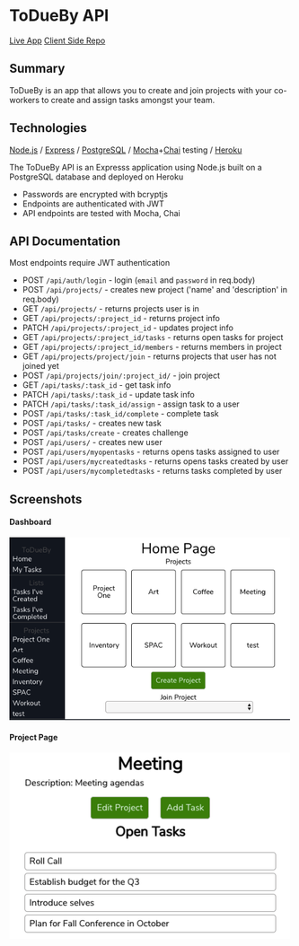# ToDueBy API
[Live App](https://ryutae-todueby.now.sh)
[Client Side Repo](https://github.com/ryutae/ToDueBy-client)

## Summary

ToDueBy is an app that allows you to create and join projects with your co-workers to create and assign tasks amongst your team.

## Technologies
[Node.js](https://nodejs.org/en/) / [Express](https://expressjs.com/) / [PostgreSQL](https://www.postgresql.org/) / [Mocha](https://mochajs.org/)+[Chai](http://chaijs.com/) testing / [Heroku](https://www.heroku.com/)

The ToDueBy API is an Expresss application using Node.js built on a PostgreSQL database and deployed on Heroku
- Passwords are encrypted with bcryptjs
- Endpoints are authenticated with JWT
- API endpoints are tested with Mocha, Chai

## API Documentation
Most endpoints require JWT authentication
- POST `/api/auth/login` - login (`email` and `password` in req.body)
- POST `/api/projects/` - creates new project ('name' and 'description' in req.body)
- GET `/api/projects/` - returns projects user is in
- GET `/api/projects/:project_id` - returns project info
- PATCH `/api/projects/:project_id` - updates project info
- GET `/api/projects/:project_id/tasks` - returns open tasks for project
- GET `/api/projects/:project_id/members` - returns members in project
- GET `/api/projects/project/join` - returns projects that user has not joined yet
- POST `/api/projects/join/:project_id/` - join project 
- GET `/api/tasks/:task_id` - get task info
- PATCH `/api/tasks/:task_id` - update task info
- PATCH `/api/tasks/:task_id/assign` - assign task to a user
- POST `/api/tasks/:task_id/complete` - complete task
- POST `/api/tasks/` - creates new task
- POST `/api/tasks/create` - creates challenge
- POST `/api/users/` - creates new user
- POST `/api/users/myopentasks` - returns opens tasks assigned to user
- POST `/api/users/mycreatedtasks` - returns opens tasks created by user
- POST `/api/users/mycompletedtasks` - returns tasks completed by user

## Screenshots
#### Dashboard
<img src="/public/Dashboard.png" width="500" alt="dashboard">

#### Project Page
<img src="/public/ProjectPage.png" width="500" alt="project page">
